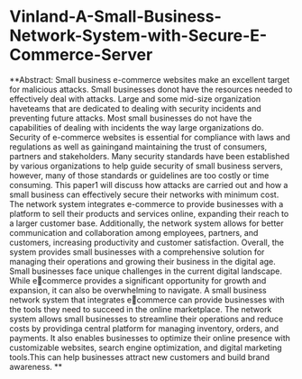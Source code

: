 # Vinland-A-Small-Business-Network-System-with-Secure-E-Commerce-Server
**Abstract:
Small business e-commerce websites make an excellent target for malicious attacks. 
Small businesses donot have the resources needed to effectively deal with attacks. Large
and some mid-size organization haveteams that are dedicated to dealing with security 
incidents and preventing future attacks. Most small businesses do not have the
capabilities of dealing with incidents the way large organizations do.
Security of e-commerce websites is essential for compliance with laws and regulations
as well as gainingand maintaining the trust of consumers, partners and stakeholders. 
Many security standards have been established by various organizations to help guide 
security of small business servers, however, many of those standards or guidelines are 
too costly or time consuming. This paper1 will discuss how attacks are carried out and
how a small business can effectively secure their networks with minimum cost.
The network system integrates e-commerce to provide businesses with a platform to 
sell their products and services online, expanding their reach to a larger customer base. 
Additionally, the network system allows for better communication and collaboration
among employees, partners, and customers, increasing productivity and customer
satisfaction. Overall, the system provides small businesses with a comprehensive
solution for managing their operations and growing their business in the digital age.
Small businesses face unique challenges in the current digital landscape. While ecommerce provides a significant opportunity for growth and expansion, it can also be 
overwhelming to navigate. A small business network system that integrates ecommerce can provide businesses with the tools they need to succeed in the online
marketplace.
The network system allows small businesses to streamline their operations and reduce
costs by providinga central platform for managing inventory, orders, and payments. It 
also enables businesses to optimize their online presence with customizable websites,
search engine optimization, and digital marketing tools.This can help businesses attract 
new customers and build brand awareness.
**
